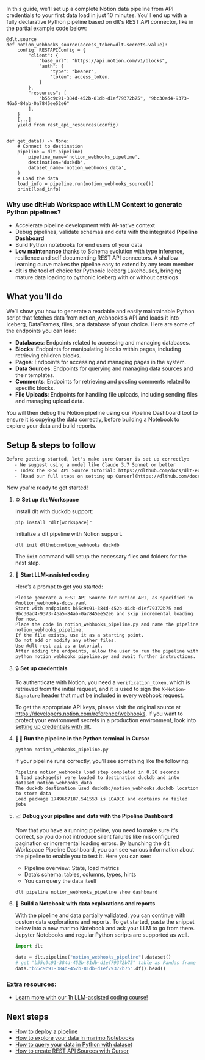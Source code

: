 In this guide, we'll set up a complete Notion data pipeline from API credentials to your first data load in just 10 minutes. You'll end up with a fully declarative Python pipeline based on dlt's REST API connector, like in the partial example code below:

```python-outcome
@dlt.source
def notion_webhooks_source(access_token=dlt.secrets.value):
    config: RESTAPIConfig = {
        "client": {
            "base_url": "https://api.notion.com/v1/blocks",
            "auth": {
                "type": "bearer",
                "token": access_token,
            }
        },
        "resources": [
            "b55c9c91-384d-452b-81db-d1ef79372b75", "9bc30ad4-9373-46a5-84ab-0a7845ee52e6"
        ],
    }
    [...]
    yield from rest_api_resources(config)


def get_data() -> None:
    # Connect to destination
    pipeline = dlt.pipeline(
        pipeline_name='notion_webhooks_pipeline',
        destination='duckdb',
        dataset_name='notion_webhooks_data', 
    )
    # Load the data
    load_info = pipeline.run(notion_webhooks_source())
    print(load_info) 
```

### Why use dltHub Workspace with LLM Context to generate Python pipelines?

- Accelerate pipeline development with AI-native context
- Debug pipelines, validate schemas and data with the integrated **Pipeline Dashboard**
- Build Python notebooks for end users of your data
- **Low maintenance** thanks to Schema evolution with type inference, resilience and self documenting REST API connectors. A shallow learning curve makes the pipeline easy to extend by any team member
- dlt is the tool of choice for Pythonic Iceberg Lakehouses, bringing mature data loading to pythonic Iceberg with or without catalogs

## What you’ll do

We’ll show you how to generate a readable and easily maintainable Python script that fetches data from notion_webhooks’s API and loads it into Iceberg, DataFrames, files, or a database of your choice. Here are some of the endpoints you can load:

- **Databases**: Endpoints related to accessing and managing databases.
- **Blocks**: Endpoints for manipulating blocks within pages, including retrieving children blocks.
- **Pages**: Endpoints for accessing and managing pages in the system.
- **Data Sources**: Endpoints for querying and managing data sources and their templates.
- **Comments**: Endpoints for retrieving and posting comments related to specific blocks.
- **File Uploads**: Endpoints for handling file uploads, including sending files and managing upload data.

You will then debug the Notion pipeline using our Pipeline Dashboard tool to ensure it is copying the data correctly, before building a Notebook to explore your data and build reports.

## Setup & steps to follow

```default
Before getting started, let's make sure Cursor is set up correctly:
   - We suggest using a model like Claude 3.7 Sonnet or better
   - Index the REST API Source tutorial: https://dlthub.com/docs/dlt-ecosystem/verified-sources/rest_api/ and add it to context as **@dlt rest api**
   - [Read our full steps on setting up Cursor](https://dlthub.com/docs/dlt-ecosystem/llm-tooling/cursor-restapi#23-configuring-cursor-with-documentation)
```

Now you're ready to get started!

1. ⚙️ **Set up `dlt` Workspace**
    
    Install dlt with duckdb support:
    ```shell
    pip install "dlt[workspace]"
    ```

    Initialize a dlt pipeline with Notion support.
    ```shell
    dlt init dlthub:notion_webhooks duckdb
    ```

    The `init` command will setup the necessary files and folders for the next step.
    
2. 🤠 **Start LLM-assisted coding**
    
    Here’s a prompt to get you started:
    
    ```prompt
    Please generate a REST API Source for Notion API, as specified in @notion_webhooks-docs.yaml 
    Start with endpoints b55c9c91-384d-452b-81db-d1ef79372b75 and 9bc30ad4-9373-46a5-84ab-0a7845ee52e6 and skip incremental loading for now. 
    Place the code in notion_webhooks_pipeline.py and name the pipeline notion_webhooks_pipeline. 
    If the file exists, use it as a starting point. 
    Do not add or modify any other files. 
    Use @dlt rest api as a tutorial. 
    After adding the endpoints, allow the user to run the pipeline with python notion_webhooks_pipeline.py and await further instructions.
    ```

    
3. 🔒 **Set up credentials** 
    
    To authenticate with Notion, you need a `verification_token`, which is retrieved from the initial request, and it is used to sign the `X-Notion-Signature` header that must be included in every webhook request.
    
    To get the appropriate API keys, please visit the original source at https://developers.notion.com/reference/webhooks.
    If you want to protect your environment secrets in a production environment, look into [setting up credentials with dlt](https://dlthub.com/docs/walkthroughs/add_credentials).
    
4. 🏃‍♀️ **Run the pipeline in the Python terminal in Cursor**
    
    ```shell
    python notion_webhooks_pipeline.py
    ```
    
    If your pipeline runs correctly, you’ll see something like the following:
    
    ```shell
    Pipeline notion_webhooks load step completed in 0.26 seconds
    1 load package(s) were loaded to destination duckdb and into dataset notion_webhooks_data
    The duckdb destination used duckdb:/notion_webhooks.duckdb location to store data
    Load package 1749667187.541553 is LOADED and contains no failed jobs
    ```
    
5. 📈 **Debug your pipeline and data with the Pipeline Dashboard**

    Now that you have a running pipeline, you need to make sure it’s correct, so you do not introduce silent failures like misconfigured pagination or incremental loading errors. By launching the dlt Workspace Pipeline Dashboard, you can see various information about the pipeline to enable you to test it. Here you can see:
    - Pipeline overview: State, load metrics
    - Data’s schema: tables, columns, types, hints
    - You can query the data itself
    
    ```shell
    dlt pipeline notion_webhooks_pipeline show dashboard
    ```
    
6. 🐍 **Build a Notebook with data explorations and reports**

    With the pipeline and data partially validated, you can continue with custom data explorations and reports. To get started, paste the snippet below into a new marimo Notebook and ask your LLM to go from there. Jupyter Notebooks and regular Python scripts are supported as well.

    
    ```python
    import dlt

   data = dlt.pipeline("notion_webhooks_pipeline").dataset()
   # get "b55c9c91-384d-452b-81db-d1ef79372b75" table as Pandas frame
   data."b55c9c91-384d-452b-81db-d1ef79372b75".df().head()
    ```

### Extra resources:

- [Learn more with our 1h LLM-assisted coding course!](https://www.youtube.com/watch?v=GGid70rnJuM)

## Next steps

- [How to deploy a pipeline](https://dlthub.com/docs/walkthroughs/deploy-a-pipeline)
- [How to explore your data in marimo Notebooks](https://dlthub.com/docs/general-usage/dataset-access/marimo)
- [How to query your data in Python with dataset](https://dlthub.com/docs/general-usage/dataset-access/dataset)
- [How to create REST API Sources with Cursor](https://dlthub.com/docs/dlt-ecosystem/llm-tooling/cursor-restapi)
